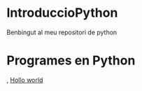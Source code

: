 # IntroduccioPython

Benbingut al meu repositori de python

# Programes en Python

, [Hollo world](hello_world.py)
